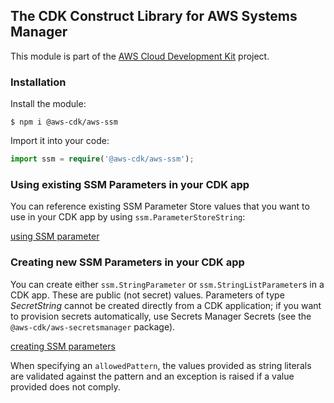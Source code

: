 ## The CDK Construct Library for AWS Systems Manager
This module is part of the [AWS Cloud Development Kit](https://github.com/awslabs/aws-cdk) project.

### Installation
Install the module:

```console
$ npm i @aws-cdk/aws-ssm
```

Import it into your code:

```ts
import ssm = require('@aws-cdk/aws-ssm');
```

### Using existing SSM Parameters in your CDK app

You can reference existing SSM Parameter Store values that you want to use in
your CDK app by using `ssm.ParameterStoreString`:

[using SSM parameter](test/integ.parameter-store-string.lit.ts)

### Creating new SSM Parameters in your CDK app

You can create either `ssm.StringParameter` or `ssm.StringListParameter`s in
a CDK app. These are public (not secret) values. Parameters of type
*SecretString* cannot be created directly from a CDK application; if you want
to provision secrets automatically, use Secrets Manager Secrets (see the
`@aws-cdk/aws-secretsmanager` package).

[creating SSM parameters](test/integ.parameter.lit.ts)

When specifying an `allowedPattern`, the values provided as string literals
are validated against the pattern and an exception is raised if a value
provided does not comply.
